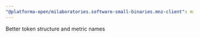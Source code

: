 ```yaml
---
"@platforma-open/milaboratories.software-small-binaries.mnz-client": minor
---
```


Better token structure and metric names
